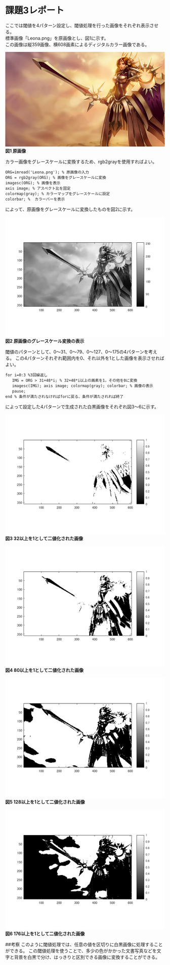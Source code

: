 # 課題3レポート

ここでは閾値を4パターン設定し、閾値処理を行った画像をそれぞれ表示させる。  
標準画像「Leona.png」を原画像とし、図1に示す。  
この画像は縦359画像、横608画素によるディジタルカラー画像である。

![原画像](https://github.com/NKtoho/Image_Processing/blob/master/Leona.png?raw=true)  
**図1 原画像**

カラー画像をグレースケールに変換するため、rgb2grayを使用すればよい。

`ORG=imread('Leona.png'); % 原画像の入力`  
`ORG = rgb2gray(ORG); % 画像をグレースケールに変換`  
`imagesc(ORG); % 画像を表示`  
`axis image; % アスペクト比を固定`  
`colormap(gray); % カラーマップをグレースケールに設定`  
`colorbar; %  カラーバーを表示`  

によって、原画像をグレースケールに変換したものを図2に示す。

![グレースケール](https://github.com/NKtoho/Image_Processing/blob/master/%E8%AA%B2%E9%A1%8C3/%E7%94%BB%E5%83%8F/%E3%83%A2%E3%83%8E%E3%82%AF%E3%83%AD%E7%94%BB%E5%83%8F.png?raw=true)  
**図2 原画像のグレースケール変換の表示**

閾値のパターンとして、0～31、0～79、0～127、0～175の4パターンを考える。
この4パターンそれぞれ範囲内を0、それ以外を1とした画像を表示させればよい。

`for i=0:3 %3回繰返し`  
`   IMG = ORG > 31+48*i; % 32+48*i以上の画素を1，その他を0に変換`  
`   imagesc(IMG); axis image; colormap(gray); colorbar; % 画像の表示`  
`   pause;`  
`end % 条件が満たされなければforに戻る、条件が満たされれば終了`  

によって設定した4パターンで生成された白黒画像をそれぞれ図3～6に示す。

![32以上を1とした白黒画像](https://github.com/NKtoho/Image_Processing/blob/master/%E8%AA%B2%E9%A1%8C3/%E7%94%BB%E5%83%8F/32%E4%BB%A5%E4%B8%8A.png?raw=true)  
**図3 32以上を1として二値化された画像**

![80以上を1とした白黒画像](https://github.com/NKtoho/Image_Processing/blob/master/%E8%AA%B2%E9%A1%8C3/%E7%94%BB%E5%83%8F/80%E4%BB%A5%E4%B8%8A.png?raw=true)  
**図4 80以上を1として二値化された画像**

![128以上を1とした白黒画像](https://github.com/NKtoho/Image_Processing/blob/master/%E8%AA%B2%E9%A1%8C3/%E7%94%BB%E5%83%8F/128%E4%BB%A5%E4%B8%8A.png?raw=true)  
**図5 128以上を1として二値化された画像**

![176以上を1とした白黒画像](https://github.com/NKtoho/Image_Processing/blob/master/%E8%AA%B2%E9%A1%8C3/%E7%94%BB%E5%83%8F/176%E4%BB%A5%E4%B8%8A.png?raw=true)  
**図6 176以上を1として二値化された画像**

##考察
このように閾値処理では、任意の値を区切りに白黒画像に処理することができる。
この閾値処理を使うことで、多少の色がかかった文書写真などを文字と背景を白黒で分け、はっきりと区別できる画像に変換することができる。

